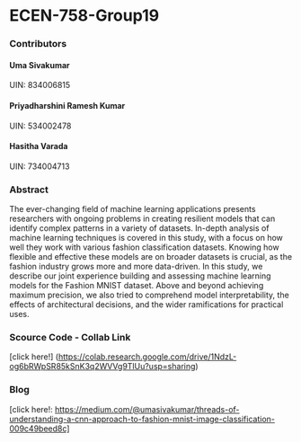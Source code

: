 # ECEN-758-Group19

### Contributors
#### Uma Sivakumar
UIN: 834006815

#### Priyadharshini Ramesh Kumar
UIN: 534002478

#### Hasitha Varada
UIN: 734004713

### Abstract
The ever-changing field of machine learning applications presents researchers with ongoing problems in creating resilient models that can identify complex patterns in a variety of datasets. In-depth analysis of machine learning techniques is covered in this study, with a focus on how well they work with various fashion classification datasets. Knowing how flexible and effective these models are on broader datasets is crucial, as the fashion industry grows more and more data-driven. In this study, we describe our joint experience building and assessing machine learning models for the Fashion MNIST dataset. Above and beyond achieving maximum precision, we also tried to comprehend model interpretability, the effects of architectural decisions, and the wider ramifications for practical uses.

### Scource Code - Collab Link
[click here!] (https://colab.research.google.com/drive/1NdzL-og6bRWpSR85kSnK3q2WVVg9TlUu?usp=sharing)

### Blog
[click here!: https://medium.com/@umasivakumar/threads-of-understanding-a-cnn-approach-to-fashion-mnist-image-classification-009c49beed8c]
